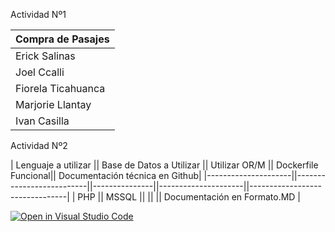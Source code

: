 Actividad Nº1

| Compra de Pasajes   | 
|---------------------|
| Erick Salinas       | 
| Joel Ccalli         | 
| Fiorela Ticahuanca  | 
| Marjorie Llantay    | 
| Ivan Casilla        | 

Actividad Nº2

| Lenguaje a utilizar || Base de Datos a Utilizar || Utilizar OR/M || Dockerfile Funcional|| Documentación técnica en Github| 
|---------------------||--------------------------||---------------||---------------------||--------------------------------|
| PHP                 || MSSQL                    ||               ||                     || Documentación en Formato.MD    | 

[![Open in Visual Studio Code](https://classroom.github.com/assets/open-in-vscode-718a45dd9cf7e7f842a935f5ebbe5719a5e09af4491e668f4dbf3b35d5cca122.svg)](https://classroom.github.com/online_ide?assignment_repo_id=11601045&assignment_repo_type=AssignmentRepo)
